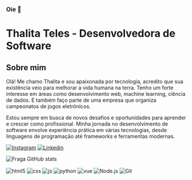### Oie  👋
# Thalita Teles - Desenvolvedora de Software

## Sobre mim

Olá! Me chamo Thalita e sou apaixonada por tecnologia, acredito que sua existência veio para melhorar a vida humana na terra. Tenho um forte interesse em áreas como desenvolvimento web, machine learning, ciência de dados. E também faço parte de uma empresa que organiza campeonatos de jogos eletrônicos.

Estou sempre em busca de novos desafios e oportunidades para aprender e crescer como profissional. Minha jornada no desenvolvimento de software envolve experiência prática em várias tecnologias, desde linguagens de programação até frameworks e ferramentas modernas.


[![Instagram](https://img.shields.io/badge/Instagram-6e0dab?style=for-the-badge&logo=instagram&logoColor=black)](https://www.instagram.com/thalitatls/)
[![Linkedin](https://img.shields.io/badge/Linkedin-6e0dab?style=for-the-badge&logo=linkedin&logoColor=black)](https://www.linkedin.com/in/telessthalita/)

![Fraga GitHub stats](https://github-readme-stats.vercel.app/api?username=telessthalita&show_icons=true&theme=midnight-purple)

<div style="display: inline_block;">
  <img align="center" alt="html5" src="https://img.shields.io/badge/HTML5-6e0dab?style=for-the-badge&logo=html5&logoColor=black" />
  <img align="center" alt="css" src="https://img.shields.io/badge/CSS3-6e0dab?style=for-the-badge&logo=css3&logoColor=black" />
  <img align="center" alt="js" src="https://img.shields.io/badge/JavaScript-6e0dab?style=for-the-badge&logo=javascript&logoColor=black" />
  <img align="center" alt="python" src="https://img.shields.io/badge/Python-6e0dab?style=for-the-badge&logo=python&logoColor=black" />
  <img align="center" alt="vue" src="https://img.shields.io/badge/Vue.js-6e0dab?style=for-the-badge&logo=vue.js&logoColor=black" />
  <img align="center" alt="Node.js" src="https://img.shields.io/badge/Node.js-6e0dab?style=for-the-badge&logo=node.js&logoColor=black" />
  <img align="center" alt="Git" src="https://img.shields.io/badge/Git-6e0dab?style=for-the-badge&logo=Git&logoColor=black" />
</div><br/>

